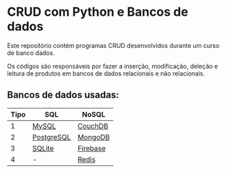 # CRUD com Python e Bancos de dados

Este repositório contém programas CRUD desenvolvidos durante um curso de banco dados. 

Os códigos são responsáveis por fazer a inserção, modificação, deleção e leitura de produtos em bancos de dados relacionais e não relacionais.

## Bancos de dados usadas:

Tipo | SQL | NoSQL
---|---|---
1 | [MySQL](https://github.com/ErickFernan/CRUD/tree/main/CRUD_MySQL/pbase) | [CouchDB](https://github.com/ErickFernan/CRUD/tree/main/CRUD_CouchDB/pbase)
2 | [PostgreSQL](https://github.com/ErickFernan/CRUD/tree/main/CRUD_PostgreSQL/pbase)| [MongoDB](https://github.com/ErickFernan/CRUD/tree/main/CRUD_MongoDB/pbase)
3 | [SQLite](https://github.com/ErickFernan/CRUD/tree/main/CRUD_SQLite/pbase) | [Firebase](https://github.com/ErickFernan/CRUD/tree/main/CRUD_Firebase/pbase)
4 | - | [Redis](https://github.com/ErickFernan/CRUD/tree/main/CRUD_Redis/pbase)
